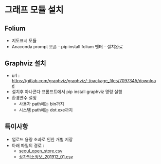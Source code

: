 # 그래프 모듈 설치
## Folium
- 지도표시 모듈
- Anaconda prompt 오픈 - pip install folium 엔터 - 설치완료

## Graphviz 설치
- url : https://gitlab.com/graphviz/graphviz/-/package_files/7097345/download
- 설치후 아나콘다 프롬프트에서 pip install graphviz 명령 실행
- 환경변수 설정
	- 사용자 path에는 bin까지
	- 시스템 path에는 dot.exe까지

## 특이사항
* 업로드 용량 초과로 인한 개별 저장
* 아래 파일의 경로 : 
  - [seoul_open_store.csv](https://drive.google.com/file/d/1KFkMx_SbUovNhy0WL8pAYl4jJQVYFfPn/view?usp=sharing)
  - [상가업소정보_201912_01.csv](https://drive.google.com/file/d/16FiXPleTmvvMGPD7QgYxRkVAJMLKym9P/view?usp=sharing)
